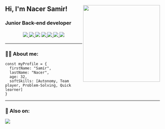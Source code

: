 

<h2> Hi, I'm Nacer Samir! <img align='right' src="https://media.giphy.com/media/2sMOUSy658zgS1CjY7/giphy.gif" width="250"></h2>

<h3>
  Junior Back-end developer
  </br>
  </br>
  <div align="center">
    <div dir="auto">
      <a href="#">
        <img src="https://img.icons8.com/color/64/000000/html-5--v1.png"/>
      </a>
      <a href="#">
        <img src="https://img.icons8.com/color/64/000000/css3.png"/>
      </a>
        <img src="https://img.icons8.com/color/64/000000/javascript--v1.png"/>
      </a>                                                                  
      <a href="#">
        <img src="https://img.icons8.com/officel/64/php-logo.png"/>
      </a>
      <a href="#">
        <img src="https://img.icons8.com/ios-filled/64/sql.png"/>
      </a>
      <a href="#">
        <img src="https://img.icons8.com/color/64/mysql.png"/>
      </a>
      <a href="#">
        <img src="https://img.icons8.com/color/64/python.png"/>
      </a>
    </div>
  </div>
</h3>
</div>

---

### 👨‍💻 About me:
``` 
const myProfile = {
  firstName: "Samir",
  lastName: "Nacer",
  age: 32,
  softSkills: [Autonomy, Team player, Problem-Solving, Quick learner]  
}
```

---

### :mag_right: Also on:

<a href="https://www.linkedin.com/in/samir-nacer/">
  <img src="https://img.icons8.com/ios-filled/64/000000/linkedin.png"/>
</a>

